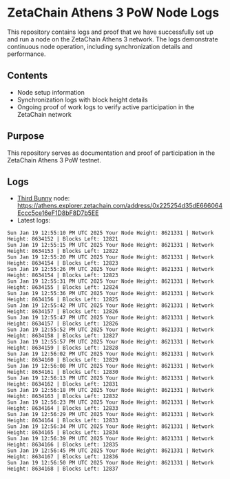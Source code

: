 # ZetaChain Athens 3 PoW Node Logs
This repository contains logs and proof that we have successfully set up and run a node on the ZetaChain Athens 3 network. The logs demonstrate continuous node operation, including synchronization details and performance.

## Contents
- Node setup information
- Synchronization logs with block height details
- Ongoing proof of work logs to verify active participation in the ZetaChain network

## Purpose
This repository serves as documentation and proof of participation in the ZetaChain Athens 3 PoW testnet.

## Logs

- [Third Bunny](https://thirdbunny.xyz/) node: https://athens.explorer.zetachain.com/address/0x225254d35dE666064Eccc5ce16eF1D8bF8D7b5EE
- Latest logs:
```
Sun Jan 19 12:55:10 PM UTC 2025 Your Node Height: 8621331 | Network Height: 8634152 | Blocks Left: 12821
Sun Jan 19 12:55:15 PM UTC 2025 Your Node Height: 8621331 | Network Height: 8634153 | Blocks Left: 12822
Sun Jan 19 12:55:20 PM UTC 2025 Your Node Height: 8621331 | Network Height: 8634154 | Blocks Left: 12823
Sun Jan 19 12:55:26 PM UTC 2025 Your Node Height: 8621331 | Network Height: 8634154 | Blocks Left: 12823
Sun Jan 19 12:55:31 PM UTC 2025 Your Node Height: 8621331 | Network Height: 8634155 | Blocks Left: 12824
Sun Jan 19 12:55:36 PM UTC 2025 Your Node Height: 8621331 | Network Height: 8634156 | Blocks Left: 12825
Sun Jan 19 12:55:42 PM UTC 2025 Your Node Height: 8621331 | Network Height: 8634157 | Blocks Left: 12826
Sun Jan 19 12:55:47 PM UTC 2025 Your Node Height: 8621331 | Network Height: 8634157 | Blocks Left: 12826
Sun Jan 19 12:55:52 PM UTC 2025 Your Node Height: 8621331 | Network Height: 8634158 | Blocks Left: 12827
Sun Jan 19 12:55:57 PM UTC 2025 Your Node Height: 8621331 | Network Height: 8634159 | Blocks Left: 12828
Sun Jan 19 12:56:02 PM UTC 2025 Your Node Height: 8621331 | Network Height: 8634160 | Blocks Left: 12829
Sun Jan 19 12:56:08 PM UTC 2025 Your Node Height: 8621331 | Network Height: 8634161 | Blocks Left: 12830
Sun Jan 19 12:56:13 PM UTC 2025 Your Node Height: 8621331 | Network Height: 8634162 | Blocks Left: 12831
Sun Jan 19 12:56:18 PM UTC 2025 Your Node Height: 8621331 | Network Height: 8634163 | Blocks Left: 12832
Sun Jan 19 12:56:23 PM UTC 2025 Your Node Height: 8621331 | Network Height: 8634164 | Blocks Left: 12833
Sun Jan 19 12:56:29 PM UTC 2025 Your Node Height: 8621331 | Network Height: 8634164 | Blocks Left: 12833
Sun Jan 19 12:56:34 PM UTC 2025 Your Node Height: 8621331 | Network Height: 8634165 | Blocks Left: 12834
Sun Jan 19 12:56:39 PM UTC 2025 Your Node Height: 8621331 | Network Height: 8634166 | Blocks Left: 12835
Sun Jan 19 12:56:45 PM UTC 2025 Your Node Height: 8621331 | Network Height: 8634167 | Blocks Left: 12836
Sun Jan 19 12:56:50 PM UTC 2025 Your Node Height: 8621331 | Network Height: 8634168 | Blocks Left: 12837
```
